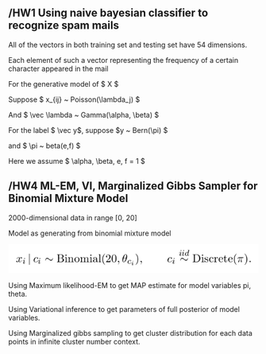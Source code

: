 ## /HW1 Using naive bayesian classifier to recognize spam mails

All of the vectors in both training set and testing set have 54 dimensions.

Each element of such a vector representing the frequency of a certain character appeared in the mail

For the generative model of $ X $

Suppose $ x_{ij} ~ Poisson(\lambda_j) $

And $ \vec \lambda ~ Gamma(\alpha, \beta) $

For the label $ \vec y$, suppose $y ~ Bern(\pi) $

and $ \pi ~ beta(e,f) $

Here we assume $ \alpha, \beta, e, f = 1 $

## /HW4 ML-EM, VI, Marginalized Gibbs Sampler for Binomial Mixture Model

2000-dimensional data in range [0, 20]

Model as generating from binomial mixture model

![alt text](https://github.com/Zhoutyler/ML/blob/master/HW4/description_for_readme.png)

Using Maximum likelihood-EM to get MAP estimate for model variables pi, theta.

Using Variational inference to get parameters of full posterior of model variables.

Using Marginalized gibbs sampling to get cluster distribution for each data points in infinite cluster number context.
